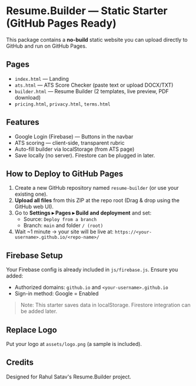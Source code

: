 
# Resume.Builder — Static Starter (GitHub Pages Ready)

This package contains a **no-build** static website you can upload directly to GitHub and run on GitHub Pages.

## Pages
- `index.html` — Landing
- `ats.html` — ATS Score Checker (paste text or upload DOCX/TXT)
- `builder.html` — Resume Builder (2 templates, live preview, PDF download)
- `pricing.html`, `privacy.html`, `terms.html`

## Features
- Google Login (Firebase) — Buttons in the navbar
- ATS scoring — client-side, transparent rubric
- Auto-fill builder via localStorage (from ATS page)
- Save locally (no server). Firestore can be plugged in later.

## How to Deploy to GitHub Pages
1. Create a new GitHub repository named `resume-builder` (or use your existing one).
2. **Upload all files** from this ZIP at the repo root (Drag & drop using the GitHub web UI).
3. Go to **Settings ▸ Pages ▸ Build and deployment** and set:
   - Source: `Deploy from a branch`
   - Branch: `main` and folder `/ (root)`
4. Wait ~1 minute → your site will be live at:
   `https://<your-username>.github.io/<repo-name>/`

## Firebase Setup
Your Firebase config is already included in `js/firebase.js`. Ensure you added:
- Authorized domains: `github.io` and `<your-username>.github.io`
- Sign-in method: Google = Enabled

> Note: This starter saves data in localStorage. Firestore integration can be added later.

## Replace Logo
Put your logo at `assets/logo.png` (a sample is included).

## Credits
Designed for Rahul Satav's Resume.Builder project.
